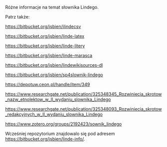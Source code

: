 Różne informacje na temat słownika Lindego.

Patrz także:

https://bitbucket.org/jsbien/ilindecsv

https://bitbucket.org/jsbien/linde-latex

https://bitbucket.org/jsbien/linde-litery

https://bitbucket.org/jsbien/linde-marasca

https://bitbucket.org/jsbien/lindewikisources-dl

https://bitbucket.org/jsbien/sp4slownik-lindego

https://depotuw.ceon.pl/handle/item/349

https://www.researchgate.net/publication/325348345_Rozwiniecia_skrotow_nazw_etnolektow_w_II_wydaniu_slownika_Lindego

https://www.researchgate.net/publication/325348093_Rozwiniecia_skrotow_redakcyjnych_w_II_wydaniu_slownika_Lindego

https://www.zotero.org/groups/2192423/sownik_lindego

Wcześniej repozytorium znajdowalo się pod adresem https://bitbucket.org/jsbien/linde-info/.

